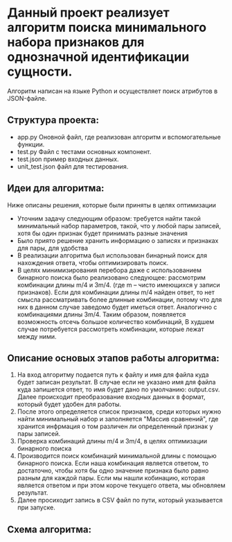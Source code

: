 # Данный проект реализует алгоритм поиска минимального набора признаков для однозначной идентификации сущности.
  Алгоритм написан на языке Python и осуществляет поиск атрибутов в JSON-файле.
## Структура проекта:
- app.py Оновной файл, где реализован алгоритм и вспомогательные функции.
- test.py Файл с тестами основных компонент.
- test.json пример входных данных.
- unit_test.json файл для тестирования.
## Идеи для алгоритма:
Ниже описаны решения, которые были приняты в целях оптимизации
- Уточним задачу следующим образом: требуется найти такой минимальный набор параметров, такой, что у любой пары записей, хотя бы один признак будет принимать разные значения
- Было приято решение хранить информацию о записях и признаках для пары, для удобства
- В реализации алгоритма был использован бинарный поиск для нахождения ответа, чтобы оптимизировать поиск. 
- В целях минимизирования перебора даже с использованием бинарного поиска было реализовано следующее: рассмотрим комбинации длины m/4 и 3m/4. (где m – чисто имеющихся у записи признаков).
Если для комбинации длины m/4 найден ответ, то нет смысла рассматривать более длинные комбинации, потому что для них в данном случае заведомо будет иметься ответ. Аналогично с комбинациями длины 3m/4. Таким образом, появляется возможность отсечь большое количество комбинаций, 
В худшем случае потребуется рассмотреть комбинации, которые лежат между ними. 
## Описание основых этапов работы алгоритма:
1. На вход алгоритму подается путь к файлу и имя для файла куда будет записан результат. В случае если не указано имя для файла куда запишется ответ, то имя будет дано по умолчанию: output.csv. Далее происходит преобразование входных данных в формат, который будет удобен для работы.
2. После этого определяется список признаков, среди которых нужно найти минимальный набор и заполняется "Массив сравнений", где хранится инфрмация о том различен ли определенный признак у пары записей.
3. Проверка комбинаций длины m/4 и 3m/4, в целях оптимизации бинарного поиска
4. Производится поиск комбинаций минимальной длины с помощью бинарного поиска. Если наша комбинация является ответом, то достаточно, чтобы хотя бы одно значение признака было равно разным для каждой пары. Если мы нашли кобинацию, которая является ответом и при этом короче текущего ответа, мы обновляем результат.
5. Далее просиходит запись в CSV файл по пути, который указывается при запуске.

## Схема алгоритма:


